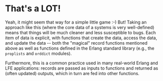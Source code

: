 # That's a LOT!

Yeah, it might seem that way for a simple little game :-) But! Taking an approach like this (where the core data of a systems is very well-defined) means that things will be much cleaner and less susceptible to bugs. Each item of data is explicit, with functions that create the data, access the data, and update the data -- both the "magical" record functions mentioned above as well as functions defined in the Erlang standard library (e.g., the ``proplists`` and ``orddict`` modules).

Furthermore, this is a common practice used in many real-world Erlang and LFE applications: records are passed as inputs to functions and returned as (often updated) outputs, which in turn are fed into other functions.
